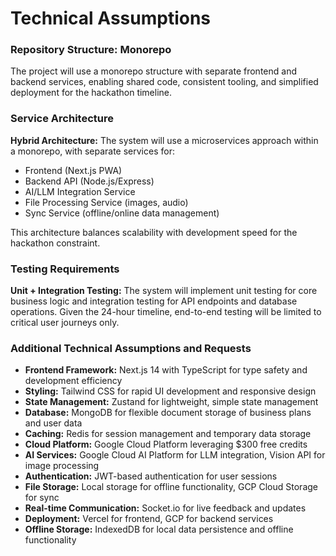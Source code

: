 # Technical Assumptions

### Repository Structure: Monorepo

The project will use a monorepo structure with separate frontend and backend services, enabling shared code, consistent tooling, and simplified deployment for the hackathon timeline.

### Service Architecture

**Hybrid Architecture:** The system will use a microservices approach within a monorepo, with separate services for:
- Frontend (Next.js PWA)
- Backend API (Node.js/Express)
- AI/LLM Integration Service
- File Processing Service (images, audio)
- Sync Service (offline/online data management)

This architecture balances scalability with development speed for the hackathon constraint.

### Testing Requirements

**Unit + Integration Testing:** The system will implement unit testing for core business logic and integration testing for API endpoints and database operations. Given the 24-hour timeline, end-to-end testing will be limited to critical user journeys only.

### Additional Technical Assumptions and Requests

- **Frontend Framework:** Next.js 14 with TypeScript for type safety and development efficiency
- **Styling:** Tailwind CSS for rapid UI development and responsive design
- **State Management:** Zustand for lightweight, simple state management
- **Database:** MongoDB for flexible document storage of business plans and user data
- **Caching:** Redis for session management and temporary data storage
- **Cloud Platform:** Google Cloud Platform leveraging $300 free credits
- **AI Services:** Google Cloud AI Platform for LLM integration, Vision API for image processing
- **Authentication:** JWT-based authentication for user sessions
- **File Storage:** Local storage for offline functionality, GCP Cloud Storage for sync
- **Real-time Communication:** Socket.io for live feedback and updates
- **Deployment:** Vercel for frontend, GCP for backend services
- **Offline Storage:** IndexedDB for local data persistence and offline functionality
